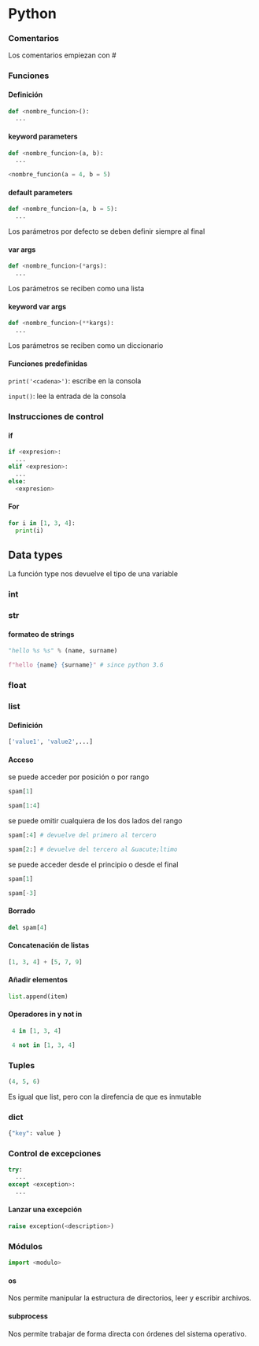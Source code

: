 # Python

### Comentarios

Los comentarios empiezan con #

### Funciones

#### Definición

```python
def <nombre_funcion>():
  ...
```

#### keyword parameters
```python
def <nombre_funcion>(a, b):
  ...

<nombre_funcion(a = 4, b = 5)
```

#### default parameters
```python
def <nombre_funcion>(a, b = 5):
  ...
```
Los par&aacute;metros por defecto se deben definir siempre al final

#### var args
```python
def <nombre_funcion>(*args):
  ...
```
Los par&aacute;metros se reciben como una lista

#### keyword var args
```python
def <nombre_funcion>(**kargs):
  ...
```
Los par&aacute;metros se reciben como un diccionario

#### Funciones predefinidas

```print('<cadena>')```: escribe <cadena> en la consola

```input()```: lee la entrada de la consola

### Instrucciones de control

#### if

```python
if <expresion>:
  ...
elif <expresion>:
  ...
else:
  <expresion>
```

#### For

```python
for i in [1, 3, 4]:
  print(i)    
```

## Data types

La funci&oacute;n <kdb>type</kdb> nos devuelve el tipo de una variable

### int

### str

#### formateo de strings
```python
"hello %s %s" % (name, surname)

f"hello {name} {surname}" # since python 3.6
```

### float

### list

#### Definición

```python
['value1', 'value2',...]
```

#### Acceso

se puede acceder por posición o por rango
```python
spam[1]

spam[1:4]
```

se puede omitir cualquiera de los dos lados del rango
```python
spam[:4] # devuelve del primero al tercero

spam[2:] # devuelve del tercero al &uacute;ltimo
```


se puede acceder desde el principio o desde el final
```python
spam[1]

spam[-3]
```

#### Borrado
```python
del spam[4]
```

#### Concatenación de listas
```python
[1, 3, 4] + [5, 7, 9]
```

#### Añadir elementos
```python
list.append(item)
```
#### Operadores in y not in

```python
 4 in [1, 3, 4]
```

```python
 4 not in [1, 3, 4]
```

### Tuples
```python
(4, 5, 6)
```
Es igual que list, pero con la direfencia de que es inmutable

### dict
```python
{"key": value }
```

### Control de excepciones

```python
try:
  ...
except <exception>:
  ...
```

#### Lanzar una excepci&oacute;n

```python
raise exception(<description>)
```

### Módulos

```python
import <modulo>
```

#### os

Nos permite manipular la estructura de directorios, leer y escribir archivos.

#### subprocess

Nos permite trabajar de forma directa con órdenes del sistema operativo.

